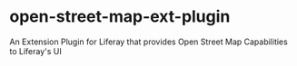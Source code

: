 open-street-map-ext-plugin
==========================

An Extension Plugin for Liferay that provides Open Street Map Capabilities to Liferay's UI